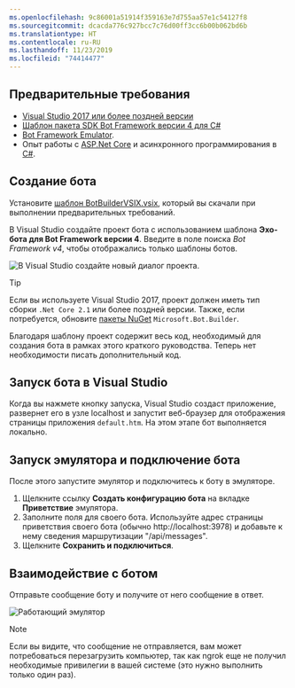 ```yaml
---
ms.openlocfilehash: 9c86001a51914f359163e7d755aa57e1c54127f8
ms.sourcegitcommit: dcacda776c927bcc7c76d00ff3cc6b00b062bd6b
ms.translationtype: HT
ms.contentlocale: ru-RU
ms.lasthandoff: 11/23/2019
ms.locfileid: "74414477"
---
```

## <a name="prerequisites"></a>Предварительные требования
- [Visual Studio 2017 или более поздней версии](https://www.visualstudio.com/downloads)
- [Шаблон пакета SDK Bot Framework версии 4 для C#](https://aka.ms/bot-vsix)
- [Bot Framework Emulator](https://aka.ms/bot-framework-emulator-readme).
- Опыт работы с [ASP.Net Core](https://docs.microsoft.com/aspnet/core/) и асинхронного программирования в [C#](https://docs.microsoft.com/dotnet/csharp/programming-guide/concepts/async/index).

## <a name="create-a-bot"></a>Создание бота
Установите [шаблон BotBuilderVSIX.vsix](https://aka.ms/bot-vsix), который вы скачали при выполнении предварительных требований.

В Visual Studio создайте проект бота с использованием шаблона **Эхо-бота для Bot Framework версии 4**. Введите в поле поиска _Bot Framework v4_, чтобы отображались только шаблоны ботов.

![В Visual Studio создайте новый диалог проекта.](../media/azure-bot-quickstarts/bot-builder-dotnet-project-vs2019.png)

> [!TIP] 
> Если вы используете Visual Studio 2017, проект должен иметь тип сборки ``.Net Core 2.1`` или более поздней версии. Также, если потребуется, обновите [пакеты NuGet](https://docs.microsoft.com/nuget/quickstart/install-and-use-a-package-in-visual-studio) `Microsoft.Bot.Builder`.

Благодаря шаблону проект содержит весь код, необходимый для создания бота в рамках этого краткого руководства. Теперь нет необходимости писать дополнительный код.

## <a name="start-your-bot-in-visual-studio"></a>Запуск бота в Visual Studio

Когда вы нажмете кнопку запуска, Visual Studio создаст приложение, развернет его в узле localhost и запустит веб-браузер для отображения страницы приложения `default.htm`. На этом этапе бот выполняется локально.

## <a name="start-the-emulator-and-connect-your-bot"></a>Запуск эмулятора и подключение бота

После этого запустите эмулятор и подключитесь к боту в эмуляторе.

1. Щелкните ссылку **Создать конфигурацию бота** на вкладке **Приветствие** эмулятора. 
2. Заполните поля для своего бота. Используйте адрес страницы приветствия своего бота (обычно http://localhost:3978) и добавьте к нему сведения маршрутизации "/api/messages".
3. Щелкните **Сохранить и подключиться**.

## <a name="interact-with-your-bot"></a>Взаимодействие с ботом

Отправьте сообщение боту и получите от него сообщение в ответ.

![Работающий эмулятор](~/media/emulator-v4/emulator-running.png)

> [!NOTE]
> Если вы видите, что сообщение не отправляется, вам может потребоваться перезагрузить компьютер, так как ngrok еще не получил необходимые привилегии в вашей системе (это нужно выполнить только один раз).
